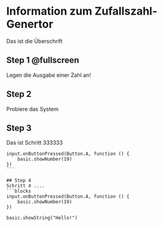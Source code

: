 # Information zum Zufallszahl-Genertor
Das ist die Überschrift
## Step 1 @fullscreen
Legen die Ausgabe einer Zahl an!

## Step 2
Probiere das System

## Step 3
Das ist Schritt 333333

```blocks
input.onButtonPressed(Button.A, function () {
    basic.showNumber(19)
})
´´´

## Step 4
Schritt 4 ....
```blocks
input.onButtonPressed(Button.A, function () {
    basic.showNumber(19)
})
```

```ghost
basic.showString("Hello!")
```


